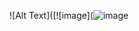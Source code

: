![Alt Text]([![image](![image](https://github.com/lucascosm3/lucascosm3/assets/33657888/12626f4e-9a3e-4b85-9537-cfe1afd6f7be](https://www.google.com/url?sa=i&url=https%3A%2F%2Fsteamcommunity.com%2Fsharedfiles%2Ffiledetails%2F%3Fid%3D618499393&psig=AOvVaw1_7ml9thKnLK9vK5qyDXFs&ust=1715104414009000&source=images&cd=vfe&opi=89978449&ved=0CBEQjRxqFwoTCKjgzP_L-YUDFQAAAAAdAAAAABAE))

